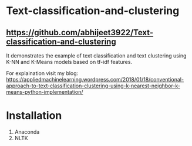 # Text-classification-and-clustering

## https://github.com/abhijeet3922/Text-classification-and-clustering
It demonstrates the example of text classification and text clustering using K-NN and K-Means models based on tf-idf features.

For explaination visit my blog:
https://appliedmachinelearning.wordpress.com/2018/01/18/conventional-approach-to-text-classification-clustering-using-k-nearest-neighbor-k-means-python-implementation/

# Installation
1. Anaconda
2. NLTK

